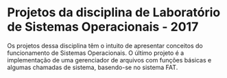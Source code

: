 # Projetos da disciplina de Laboratório de Sistemas Operacionais - 2017

Os projetos dessa disciplina têm o intuito de apresentar conceitos do funcionamento de Sistemas Operacionais.
O último projeto é a implementação de uma gerenciador de arquivos com funções básicas e algumas chamadas de sistema, basendo-se no sistema FAT.
